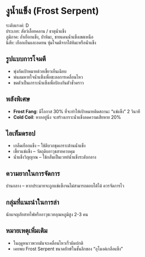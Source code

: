 # งูน้ำแข็ง (Frost Serpent)

ระดับแรงค์: D  
ประเภท: สัตว์เลื้อยคลาน / ธาตุน้ำแข็ง  
ภูมิภาค: ถ้ำเยือกแข็ง, ป่าหิมะ, ชายแดนน้ำแข็งเขตเหนือ  
นิสัย: เยือกเย็นและอดทน ซุ่มโจมตีจากใต้หิมะหรือน้ำแข็ง

## รูปแบบการโจมตี
- พุ่งกัดเป้าหมายด้วยเขี้ยวเย็นเฉียบ  
- พ่นลมหายใจน้ำแข็งเพื่อชะลอการเคลื่อนไหว  
- ขดตัวเป็นเกราะน้ำแข็งเพื่อป้องกันตัวชั่วคราว

## พลังพิเศษ
- **Frost Fang**: มีโอกาส 30% ที่จะทำให้เป้าหมายติดสถานะ “แช่แข็ง” 2 วินาที  
- **Cold Coil**: หากอยู่นิ่ง จะสร้างเกราะน้ำแข็งลดความเสียหาย 20%

## ไอเท็มดรอป
- เกล็ดเยือกแข็ง – ใช้ตีบวกชุดเกราะต้านน้ำแข็ง  
- เขี้ยวแช่แข็ง – วัตถุดิบอาวุธสายควบคุม  
- น้ำแข็งวิญญาณ – ใช้กลั่นเป็นเวทย์น้ำแข็งระดับกลาง

## ความยากในการจัดการ
ปานกลาง – หากประมาทจะถูกแช่แข็งจนไม่สามารถตอบโต้ได้ ควรจัดการไว

## กลุ่มที่แนะนำในการล่า
นักผจญภัยสายไฟหรืออาวุธเวทอุณหภูมิสูง 2-3 คน

## หมายเหตุเพิ่มเติม
- ในฤดูหนาวพวกมันจะเคลื่อนไหวเร็วผิดปกติ  
- เคยพบ Frost Serpent ขนาดยักษ์ในชั้นลึกของ “อุโมงค์เกลือแข็ง”
